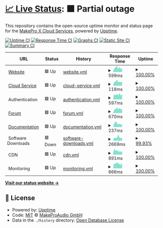 # [📈 Live Status](https://status.makepro-x.com): <!--live status--> **🟧 Partial outage**

This repository contains the open-source uptime monitor and status page for the [MakePro X Cloud Services](makepro-x.com), powered by [Upptime](https://github.com/upptime/upptime).

[![Uptime CI](https://github.com/makeproaudio/status/workflows/Uptime%20CI/badge.svg)](https://github.com/makeproaudio/status/actions?query=workflow%3A%22Uptime+CI%22)
[![Response Time CI](https://github.com/makeproaudio/status/workflows/Response%20Time%20CI/badge.svg)](https://github.com/makeproaudio/status/actions?query=workflow%3A%22Response+Time+CI%22)
[![Graphs CI](https://github.com/makeproaudio/status/workflows/Graphs%20CI/badge.svg)](https://github.com/makeproaudio/status/actions?query=workflow%3A%22Graphs+CI%22)
[![Static Site CI](https://github.com/makeproaudio/status/workflows/Static%20Site%20CI/badge.svg)](https://github.com/makeproaudio/status/actions?query=workflow%3A%22Static+Site+CI%22)
[![Summary CI](https://github.com/makeproaudio/status/workflows/Summary%20CI/badge.svg)](https://github.com/makeproaudio/status/actions?query=workflow%3A%22Summary+CI%22)

<!--start: status pages-->
<!-- This summary is generated by Upptime (https://github.com/upptime/upptime) -->
<!-- Do not edit this manually, your changes will be overwritten -->
<!-- prettier-ignore -->
| URL | Status | History | Response Time | Uptime |
| --- | ------ | ------- | ------------- | ------ |
| <img alt="" src="https://icons.duckduckgo.com/ip3/my.makepro-x.com.ico" height="13"> [Website](https://my.makepro-x.com) | 🟩 Up | [website.yml](https://github.com/makeproaudio/status/commits/HEAD/history/website.yml) | <details><summary><img alt="Response time graph" src="./graphs/website/response-time-week.png" height="20"> 599ms</summary><br><a href="https://status.makepro-x.com/history/website"><img alt="Response time 930" src="https://img.shields.io/endpoint?url=https%3A%2F%2Fraw.githubusercontent.com%2Fmakeproaudio%2Fstatus%2FHEAD%2Fapi%2Fwebsite%2Fresponse-time.json"></a><br><a href="https://status.makepro-x.com/history/website"><img alt="24-hour response time 427" src="https://img.shields.io/endpoint?url=https%3A%2F%2Fraw.githubusercontent.com%2Fmakeproaudio%2Fstatus%2FHEAD%2Fapi%2Fwebsite%2Fresponse-time-day.json"></a><br><a href="https://status.makepro-x.com/history/website"><img alt="7-day response time 599" src="https://img.shields.io/endpoint?url=https%3A%2F%2Fraw.githubusercontent.com%2Fmakeproaudio%2Fstatus%2FHEAD%2Fapi%2Fwebsite%2Fresponse-time-week.json"></a><br><a href="https://status.makepro-x.com/history/website"><img alt="30-day response time 659" src="https://img.shields.io/endpoint?url=https%3A%2F%2Fraw.githubusercontent.com%2Fmakeproaudio%2Fstatus%2FHEAD%2Fapi%2Fwebsite%2Fresponse-time-month.json"></a><br><a href="https://status.makepro-x.com/history/website"><img alt="1-year response time 1042" src="https://img.shields.io/endpoint?url=https%3A%2F%2Fraw.githubusercontent.com%2Fmakeproaudio%2Fstatus%2FHEAD%2Fapi%2Fwebsite%2Fresponse-time-year.json"></a></details> | <details><summary><a href="https://status.makepro-x.com/history/website">100.00%</a></summary><a href="https://status.makepro-x.com/history/website"><img alt="All-time uptime 99.96%" src="https://img.shields.io/endpoint?url=https%3A%2F%2Fraw.githubusercontent.com%2Fmakeproaudio%2Fstatus%2FHEAD%2Fapi%2Fwebsite%2Fuptime.json"></a><br><a href="https://status.makepro-x.com/history/website"><img alt="24-hour uptime 100.00%" src="https://img.shields.io/endpoint?url=https%3A%2F%2Fraw.githubusercontent.com%2Fmakeproaudio%2Fstatus%2FHEAD%2Fapi%2Fwebsite%2Fuptime-day.json"></a><br><a href="https://status.makepro-x.com/history/website"><img alt="7-day uptime 100.00%" src="https://img.shields.io/endpoint?url=https%3A%2F%2Fraw.githubusercontent.com%2Fmakeproaudio%2Fstatus%2FHEAD%2Fapi%2Fwebsite%2Fuptime-week.json"></a><br><a href="https://status.makepro-x.com/history/website"><img alt="30-day uptime 100.00%" src="https://img.shields.io/endpoint?url=https%3A%2F%2Fraw.githubusercontent.com%2Fmakeproaudio%2Fstatus%2FHEAD%2Fapi%2Fwebsite%2Fuptime-month.json"></a><br><a href="https://status.makepro-x.com/history/website"><img alt="1-year uptime 99.92%" src="https://img.shields.io/endpoint?url=https%3A%2F%2Fraw.githubusercontent.com%2Fmakeproaudio%2Fstatus%2FHEAD%2Fapi%2Fwebsite%2Fuptime-year.json"></a></details>
| <img alt="" src="https://icons.duckduckgo.com/ip3/my.makepro-x.com.ico" height="13"> [Cloud Service](https://my.makepro-x.com) | 🟩 Up | [cloud-service.yml](https://github.com/makeproaudio/status/commits/HEAD/history/cloud-service.yml) | <details><summary><img alt="Response time graph" src="./graphs/cloud-service/response-time-week.png" height="20"> 118ms</summary><br><a href="https://status.makepro-x.com/history/cloud-service"><img alt="Response time 154" src="https://img.shields.io/endpoint?url=https%3A%2F%2Fraw.githubusercontent.com%2Fmakeproaudio%2Fstatus%2FHEAD%2Fapi%2Fcloud-service%2Fresponse-time.json"></a><br><a href="https://status.makepro-x.com/history/cloud-service"><img alt="24-hour response time 98" src="https://img.shields.io/endpoint?url=https%3A%2F%2Fraw.githubusercontent.com%2Fmakeproaudio%2Fstatus%2FHEAD%2Fapi%2Fcloud-service%2Fresponse-time-day.json"></a><br><a href="https://status.makepro-x.com/history/cloud-service"><img alt="7-day response time 118" src="https://img.shields.io/endpoint?url=https%3A%2F%2Fraw.githubusercontent.com%2Fmakeproaudio%2Fstatus%2FHEAD%2Fapi%2Fcloud-service%2Fresponse-time-week.json"></a><br><a href="https://status.makepro-x.com/history/cloud-service"><img alt="30-day response time 123" src="https://img.shields.io/endpoint?url=https%3A%2F%2Fraw.githubusercontent.com%2Fmakeproaudio%2Fstatus%2FHEAD%2Fapi%2Fcloud-service%2Fresponse-time-month.json"></a><br><a href="https://status.makepro-x.com/history/cloud-service"><img alt="1-year response time 164" src="https://img.shields.io/endpoint?url=https%3A%2F%2Fraw.githubusercontent.com%2Fmakeproaudio%2Fstatus%2FHEAD%2Fapi%2Fcloud-service%2Fresponse-time-year.json"></a></details> | <details><summary><a href="https://status.makepro-x.com/history/cloud-service">100.00%</a></summary><a href="https://status.makepro-x.com/history/cloud-service"><img alt="All-time uptime 99.99%" src="https://img.shields.io/endpoint?url=https%3A%2F%2Fraw.githubusercontent.com%2Fmakeproaudio%2Fstatus%2FHEAD%2Fapi%2Fcloud-service%2Fuptime.json"></a><br><a href="https://status.makepro-x.com/history/cloud-service"><img alt="24-hour uptime 100.00%" src="https://img.shields.io/endpoint?url=https%3A%2F%2Fraw.githubusercontent.com%2Fmakeproaudio%2Fstatus%2FHEAD%2Fapi%2Fcloud-service%2Fuptime-day.json"></a><br><a href="https://status.makepro-x.com/history/cloud-service"><img alt="7-day uptime 100.00%" src="https://img.shields.io/endpoint?url=https%3A%2F%2Fraw.githubusercontent.com%2Fmakeproaudio%2Fstatus%2FHEAD%2Fapi%2Fcloud-service%2Fuptime-week.json"></a><br><a href="https://status.makepro-x.com/history/cloud-service"><img alt="30-day uptime 100.00%" src="https://img.shields.io/endpoint?url=https%3A%2F%2Fraw.githubusercontent.com%2Fmakeproaudio%2Fstatus%2FHEAD%2Fapi%2Fcloud-service%2Fuptime-month.json"></a><br><a href="https://status.makepro-x.com/history/cloud-service"><img alt="1-year uptime 99.99%" src="https://img.shields.io/endpoint?url=https%3A%2F%2Fraw.githubusercontent.com%2Fmakeproaudio%2Fstatus%2FHEAD%2Fapi%2Fcloud-service%2Fuptime-year.json"></a></details>
| <img alt="" src="https://icons.duckduckgo.com/ip3/null.ico" height="13"> Authentication | 🟩 Up | [authentication.yml](https://github.com/makeproaudio/status/commits/HEAD/history/authentication.yml) | <details><summary><img alt="Response time graph" src="./graphs/authentication/response-time-week.png" height="20"> 597ms</summary><br><a href="https://status.makepro-x.com/history/authentication"><img alt="Response time 839" src="https://img.shields.io/endpoint?url=https%3A%2F%2Fraw.githubusercontent.com%2Fmakeproaudio%2Fstatus%2FHEAD%2Fapi%2Fauthentication%2Fresponse-time.json"></a><br><a href="https://status.makepro-x.com/history/authentication"><img alt="24-hour response time 486" src="https://img.shields.io/endpoint?url=https%3A%2F%2Fraw.githubusercontent.com%2Fmakeproaudio%2Fstatus%2FHEAD%2Fapi%2Fauthentication%2Fresponse-time-day.json"></a><br><a href="https://status.makepro-x.com/history/authentication"><img alt="7-day response time 597" src="https://img.shields.io/endpoint?url=https%3A%2F%2Fraw.githubusercontent.com%2Fmakeproaudio%2Fstatus%2FHEAD%2Fapi%2Fauthentication%2Fresponse-time-week.json"></a><br><a href="https://status.makepro-x.com/history/authentication"><img alt="30-day response time 688" src="https://img.shields.io/endpoint?url=https%3A%2F%2Fraw.githubusercontent.com%2Fmakeproaudio%2Fstatus%2FHEAD%2Fapi%2Fauthentication%2Fresponse-time-month.json"></a><br><a href="https://status.makepro-x.com/history/authentication"><img alt="1-year response time 958" src="https://img.shields.io/endpoint?url=https%3A%2F%2Fraw.githubusercontent.com%2Fmakeproaudio%2Fstatus%2FHEAD%2Fapi%2Fauthentication%2Fresponse-time-year.json"></a></details> | <details><summary><a href="https://status.makepro-x.com/history/authentication">100.00%</a></summary><a href="https://status.makepro-x.com/history/authentication"><img alt="All-time uptime 99.97%" src="https://img.shields.io/endpoint?url=https%3A%2F%2Fraw.githubusercontent.com%2Fmakeproaudio%2Fstatus%2FHEAD%2Fapi%2Fauthentication%2Fuptime.json"></a><br><a href="https://status.makepro-x.com/history/authentication"><img alt="24-hour uptime 100.00%" src="https://img.shields.io/endpoint?url=https%3A%2F%2Fraw.githubusercontent.com%2Fmakeproaudio%2Fstatus%2FHEAD%2Fapi%2Fauthentication%2Fuptime-day.json"></a><br><a href="https://status.makepro-x.com/history/authentication"><img alt="7-day uptime 100.00%" src="https://img.shields.io/endpoint?url=https%3A%2F%2Fraw.githubusercontent.com%2Fmakeproaudio%2Fstatus%2FHEAD%2Fapi%2Fauthentication%2Fuptime-week.json"></a><br><a href="https://status.makepro-x.com/history/authentication"><img alt="30-day uptime 100.00%" src="https://img.shields.io/endpoint?url=https%3A%2F%2Fraw.githubusercontent.com%2Fmakeproaudio%2Fstatus%2FHEAD%2Fapi%2Fauthentication%2Fuptime-month.json"></a><br><a href="https://status.makepro-x.com/history/authentication"><img alt="1-year uptime 99.93%" src="https://img.shields.io/endpoint?url=https%3A%2F%2Fraw.githubusercontent.com%2Fmakeproaudio%2Fstatus%2FHEAD%2Fapi%2Fauthentication%2Fuptime-year.json"></a></details>
| <img alt="" src="https://icons.duckduckgo.com/ip3/forum.makepro-x.com.ico" height="13"> [Forum](https://forum.makepro-x.com) | 🟩 Up | [forum.yml](https://github.com/makeproaudio/status/commits/HEAD/history/forum.yml) | <details><summary><img alt="Response time graph" src="./graphs/forum/response-time-week.png" height="20"> 670ms</summary><br><a href="https://status.makepro-x.com/history/forum"><img alt="Response time 876" src="https://img.shields.io/endpoint?url=https%3A%2F%2Fraw.githubusercontent.com%2Fmakeproaudio%2Fstatus%2FHEAD%2Fapi%2Fforum%2Fresponse-time.json"></a><br><a href="https://status.makepro-x.com/history/forum"><img alt="24-hour response time 513" src="https://img.shields.io/endpoint?url=https%3A%2F%2Fraw.githubusercontent.com%2Fmakeproaudio%2Fstatus%2FHEAD%2Fapi%2Fforum%2Fresponse-time-day.json"></a><br><a href="https://status.makepro-x.com/history/forum"><img alt="7-day response time 670" src="https://img.shields.io/endpoint?url=https%3A%2F%2Fraw.githubusercontent.com%2Fmakeproaudio%2Fstatus%2FHEAD%2Fapi%2Fforum%2Fresponse-time-week.json"></a><br><a href="https://status.makepro-x.com/history/forum"><img alt="30-day response time 705" src="https://img.shields.io/endpoint?url=https%3A%2F%2Fraw.githubusercontent.com%2Fmakeproaudio%2Fstatus%2FHEAD%2Fapi%2Fforum%2Fresponse-time-month.json"></a><br><a href="https://status.makepro-x.com/history/forum"><img alt="1-year response time 970" src="https://img.shields.io/endpoint?url=https%3A%2F%2Fraw.githubusercontent.com%2Fmakeproaudio%2Fstatus%2FHEAD%2Fapi%2Fforum%2Fresponse-time-year.json"></a></details> | <details><summary><a href="https://status.makepro-x.com/history/forum">100.00%</a></summary><a href="https://status.makepro-x.com/history/forum"><img alt="All-time uptime 99.97%" src="https://img.shields.io/endpoint?url=https%3A%2F%2Fraw.githubusercontent.com%2Fmakeproaudio%2Fstatus%2FHEAD%2Fapi%2Fforum%2Fuptime.json"></a><br><a href="https://status.makepro-x.com/history/forum"><img alt="24-hour uptime 100.00%" src="https://img.shields.io/endpoint?url=https%3A%2F%2Fraw.githubusercontent.com%2Fmakeproaudio%2Fstatus%2FHEAD%2Fapi%2Fforum%2Fuptime-day.json"></a><br><a href="https://status.makepro-x.com/history/forum"><img alt="7-day uptime 100.00%" src="https://img.shields.io/endpoint?url=https%3A%2F%2Fraw.githubusercontent.com%2Fmakeproaudio%2Fstatus%2FHEAD%2Fapi%2Fforum%2Fuptime-week.json"></a><br><a href="https://status.makepro-x.com/history/forum"><img alt="30-day uptime 100.00%" src="https://img.shields.io/endpoint?url=https%3A%2F%2Fraw.githubusercontent.com%2Fmakeproaudio%2Fstatus%2FHEAD%2Fapi%2Fforum%2Fuptime-month.json"></a><br><a href="https://status.makepro-x.com/history/forum"><img alt="1-year uptime 99.94%" src="https://img.shields.io/endpoint?url=https%3A%2F%2Fraw.githubusercontent.com%2Fmakeproaudio%2Fstatus%2FHEAD%2Fapi%2Fforum%2Fuptime-year.json"></a></details>
| <img alt="" src="https://icons.duckduckgo.com/ip3/glue.makepro-x.com.ico" height="13"> [Documentation](https://glue.makepro-x.com) | 🟩 Up | [documentation.yml](https://github.com/makeproaudio/status/commits/HEAD/history/documentation.yml) | <details><summary><img alt="Response time graph" src="./graphs/documentation/response-time-week.png" height="20"> 237ms</summary><br><a href="https://status.makepro-x.com/history/documentation"><img alt="Response time 297" src="https://img.shields.io/endpoint?url=https%3A%2F%2Fraw.githubusercontent.com%2Fmakeproaudio%2Fstatus%2FHEAD%2Fapi%2Fdocumentation%2Fresponse-time.json"></a><br><a href="https://status.makepro-x.com/history/documentation"><img alt="24-hour response time 183" src="https://img.shields.io/endpoint?url=https%3A%2F%2Fraw.githubusercontent.com%2Fmakeproaudio%2Fstatus%2FHEAD%2Fapi%2Fdocumentation%2Fresponse-time-day.json"></a><br><a href="https://status.makepro-x.com/history/documentation"><img alt="7-day response time 237" src="https://img.shields.io/endpoint?url=https%3A%2F%2Fraw.githubusercontent.com%2Fmakeproaudio%2Fstatus%2FHEAD%2Fapi%2Fdocumentation%2Fresponse-time-week.json"></a><br><a href="https://status.makepro-x.com/history/documentation"><img alt="30-day response time 337" src="https://img.shields.io/endpoint?url=https%3A%2F%2Fraw.githubusercontent.com%2Fmakeproaudio%2Fstatus%2FHEAD%2Fapi%2Fdocumentation%2Fresponse-time-month.json"></a><br><a href="https://status.makepro-x.com/history/documentation"><img alt="1-year response time 318" src="https://img.shields.io/endpoint?url=https%3A%2F%2Fraw.githubusercontent.com%2Fmakeproaudio%2Fstatus%2FHEAD%2Fapi%2Fdocumentation%2Fresponse-time-year.json"></a></details> | <details><summary><a href="https://status.makepro-x.com/history/documentation">100.00%</a></summary><a href="https://status.makepro-x.com/history/documentation"><img alt="All-time uptime 100.00%" src="https://img.shields.io/endpoint?url=https%3A%2F%2Fraw.githubusercontent.com%2Fmakeproaudio%2Fstatus%2FHEAD%2Fapi%2Fdocumentation%2Fuptime.json"></a><br><a href="https://status.makepro-x.com/history/documentation"><img alt="24-hour uptime 100.00%" src="https://img.shields.io/endpoint?url=https%3A%2F%2Fraw.githubusercontent.com%2Fmakeproaudio%2Fstatus%2FHEAD%2Fapi%2Fdocumentation%2Fuptime-day.json"></a><br><a href="https://status.makepro-x.com/history/documentation"><img alt="7-day uptime 100.00%" src="https://img.shields.io/endpoint?url=https%3A%2F%2Fraw.githubusercontent.com%2Fmakeproaudio%2Fstatus%2FHEAD%2Fapi%2Fdocumentation%2Fuptime-week.json"></a><br><a href="https://status.makepro-x.com/history/documentation"><img alt="30-day uptime 100.00%" src="https://img.shields.io/endpoint?url=https%3A%2F%2Fraw.githubusercontent.com%2Fmakeproaudio%2Fstatus%2FHEAD%2Fapi%2Fdocumentation%2Fuptime-month.json"></a><br><a href="https://status.makepro-x.com/history/documentation"><img alt="1-year uptime 99.99%" src="https://img.shields.io/endpoint?url=https%3A%2F%2Fraw.githubusercontent.com%2Fmakeproaudio%2Fstatus%2FHEAD%2Fapi%2Fdocumentation%2Fuptime-year.json"></a></details>
| <img alt="" src="https://icons.duckduckgo.com/ip3/null.ico" height="13"> Software Downloads | 🟥 Down | [software-downloads.yml](https://github.com/makeproaudio/status/commits/HEAD/history/software-downloads.yml) | <details><summary><img alt="Response time graph" src="./graphs/software-downloads/response-time-week.png" height="20"> 2669ms</summary><br><a href="https://status.makepro-x.com/history/software-downloads"><img alt="Response time 4408" src="https://img.shields.io/endpoint?url=https%3A%2F%2Fraw.githubusercontent.com%2Fmakeproaudio%2Fstatus%2FHEAD%2Fapi%2Fsoftware-downloads%2Fresponse-time.json"></a><br><a href="https://status.makepro-x.com/history/software-downloads"><img alt="24-hour response time 2048" src="https://img.shields.io/endpoint?url=https%3A%2F%2Fraw.githubusercontent.com%2Fmakeproaudio%2Fstatus%2FHEAD%2Fapi%2Fsoftware-downloads%2Fresponse-time-day.json"></a><br><a href="https://status.makepro-x.com/history/software-downloads"><img alt="7-day response time 2669" src="https://img.shields.io/endpoint?url=https%3A%2F%2Fraw.githubusercontent.com%2Fmakeproaudio%2Fstatus%2FHEAD%2Fapi%2Fsoftware-downloads%2Fresponse-time-week.json"></a><br><a href="https://status.makepro-x.com/history/software-downloads"><img alt="30-day response time 2605" src="https://img.shields.io/endpoint?url=https%3A%2F%2Fraw.githubusercontent.com%2Fmakeproaudio%2Fstatus%2FHEAD%2Fapi%2Fsoftware-downloads%2Fresponse-time-month.json"></a><br><a href="https://status.makepro-x.com/history/software-downloads"><img alt="1-year response time 4159" src="https://img.shields.io/endpoint?url=https%3A%2F%2Fraw.githubusercontent.com%2Fmakeproaudio%2Fstatus%2FHEAD%2Fapi%2Fsoftware-downloads%2Fresponse-time-year.json"></a></details> | <details><summary><a href="https://status.makepro-x.com/history/software-downloads">99.93%</a></summary><a href="https://status.makepro-x.com/history/software-downloads"><img alt="All-time uptime 99.73%" src="https://img.shields.io/endpoint?url=https%3A%2F%2Fraw.githubusercontent.com%2Fmakeproaudio%2Fstatus%2FHEAD%2Fapi%2Fsoftware-downloads%2Fuptime.json"></a><br><a href="https://status.makepro-x.com/history/software-downloads"><img alt="24-hour uptime 99.63%" src="https://img.shields.io/endpoint?url=https%3A%2F%2Fraw.githubusercontent.com%2Fmakeproaudio%2Fstatus%2FHEAD%2Fapi%2Fsoftware-downloads%2Fuptime-day.json"></a><br><a href="https://status.makepro-x.com/history/software-downloads"><img alt="7-day uptime 99.93%" src="https://img.shields.io/endpoint?url=https%3A%2F%2Fraw.githubusercontent.com%2Fmakeproaudio%2Fstatus%2FHEAD%2Fapi%2Fsoftware-downloads%2Fuptime-week.json"></a><br><a href="https://status.makepro-x.com/history/software-downloads"><img alt="30-day uptime 99.92%" src="https://img.shields.io/endpoint?url=https%3A%2F%2Fraw.githubusercontent.com%2Fmakeproaudio%2Fstatus%2FHEAD%2Fapi%2Fsoftware-downloads%2Fuptime-month.json"></a><br><a href="https://status.makepro-x.com/history/software-downloads"><img alt="1-year uptime 99.43%" src="https://img.shields.io/endpoint?url=https%3A%2F%2Fraw.githubusercontent.com%2Fmakeproaudio%2Fstatus%2FHEAD%2Fapi%2Fsoftware-downloads%2Fuptime-year.json"></a></details>
| <img alt="" src="https://icons.duckduckgo.com/ip3/null.ico" height="13"> CDN | 🟩 Up | [cdn.yml](https://github.com/makeproaudio/status/commits/HEAD/history/cdn.yml) | <details><summary><img alt="Response time graph" src="./graphs/cdn/response-time-week.png" height="20"> 891ms</summary><br><a href="https://status.makepro-x.com/history/cdn"><img alt="Response time 1063" src="https://img.shields.io/endpoint?url=https%3A%2F%2Fraw.githubusercontent.com%2Fmakeproaudio%2Fstatus%2FHEAD%2Fapi%2Fcdn%2Fresponse-time.json"></a><br><a href="https://status.makepro-x.com/history/cdn"><img alt="24-hour response time 722" src="https://img.shields.io/endpoint?url=https%3A%2F%2Fraw.githubusercontent.com%2Fmakeproaudio%2Fstatus%2FHEAD%2Fapi%2Fcdn%2Fresponse-time-day.json"></a><br><a href="https://status.makepro-x.com/history/cdn"><img alt="7-day response time 891" src="https://img.shields.io/endpoint?url=https%3A%2F%2Fraw.githubusercontent.com%2Fmakeproaudio%2Fstatus%2FHEAD%2Fapi%2Fcdn%2Fresponse-time-week.json"></a><br><a href="https://status.makepro-x.com/history/cdn"><img alt="30-day response time 957" src="https://img.shields.io/endpoint?url=https%3A%2F%2Fraw.githubusercontent.com%2Fmakeproaudio%2Fstatus%2FHEAD%2Fapi%2Fcdn%2Fresponse-time-month.json"></a><br><a href="https://status.makepro-x.com/history/cdn"><img alt="1-year response time 1129" src="https://img.shields.io/endpoint?url=https%3A%2F%2Fraw.githubusercontent.com%2Fmakeproaudio%2Fstatus%2FHEAD%2Fapi%2Fcdn%2Fresponse-time-year.json"></a></details> | <details><summary><a href="https://status.makepro-x.com/history/cdn">100.00%</a></summary><a href="https://status.makepro-x.com/history/cdn"><img alt="All-time uptime 99.84%" src="https://img.shields.io/endpoint?url=https%3A%2F%2Fraw.githubusercontent.com%2Fmakeproaudio%2Fstatus%2FHEAD%2Fapi%2Fcdn%2Fuptime.json"></a><br><a href="https://status.makepro-x.com/history/cdn"><img alt="24-hour uptime 100.00%" src="https://img.shields.io/endpoint?url=https%3A%2F%2Fraw.githubusercontent.com%2Fmakeproaudio%2Fstatus%2FHEAD%2Fapi%2Fcdn%2Fuptime-day.json"></a><br><a href="https://status.makepro-x.com/history/cdn"><img alt="7-day uptime 100.00%" src="https://img.shields.io/endpoint?url=https%3A%2F%2Fraw.githubusercontent.com%2Fmakeproaudio%2Fstatus%2FHEAD%2Fapi%2Fcdn%2Fuptime-week.json"></a><br><a href="https://status.makepro-x.com/history/cdn"><img alt="30-day uptime 100.00%" src="https://img.shields.io/endpoint?url=https%3A%2F%2Fraw.githubusercontent.com%2Fmakeproaudio%2Fstatus%2FHEAD%2Fapi%2Fcdn%2Fuptime-month.json"></a><br><a href="https://status.makepro-x.com/history/cdn"><img alt="1-year uptime 99.65%" src="https://img.shields.io/endpoint?url=https%3A%2F%2Fraw.githubusercontent.com%2Fmakeproaudio%2Fstatus%2FHEAD%2Fapi%2Fcdn%2Fuptime-year.json"></a></details>
| <img alt="" src="https://icons.duckduckgo.com/ip3/null.ico" height="13"> Monitoring | 🟩 Up | [monitoring.yml](https://github.com/makeproaudio/status/commits/HEAD/history/monitoring.yml) | <details><summary><img alt="Response time graph" src="./graphs/monitoring/response-time-week.png" height="20"> 666ms</summary><br><a href="https://status.makepro-x.com/history/monitoring"><img alt="Response time 909" src="https://img.shields.io/endpoint?url=https%3A%2F%2Fraw.githubusercontent.com%2Fmakeproaudio%2Fstatus%2FHEAD%2Fapi%2Fmonitoring%2Fresponse-time.json"></a><br><a href="https://status.makepro-x.com/history/monitoring"><img alt="24-hour response time 530" src="https://img.shields.io/endpoint?url=https%3A%2F%2Fraw.githubusercontent.com%2Fmakeproaudio%2Fstatus%2FHEAD%2Fapi%2Fmonitoring%2Fresponse-time-day.json"></a><br><a href="https://status.makepro-x.com/history/monitoring"><img alt="7-day response time 666" src="https://img.shields.io/endpoint?url=https%3A%2F%2Fraw.githubusercontent.com%2Fmakeproaudio%2Fstatus%2FHEAD%2Fapi%2Fmonitoring%2Fresponse-time-week.json"></a><br><a href="https://status.makepro-x.com/history/monitoring"><img alt="30-day response time 698" src="https://img.shields.io/endpoint?url=https%3A%2F%2Fraw.githubusercontent.com%2Fmakeproaudio%2Fstatus%2FHEAD%2Fapi%2Fmonitoring%2Fresponse-time-month.json"></a><br><a href="https://status.makepro-x.com/history/monitoring"><img alt="1-year response time 1014" src="https://img.shields.io/endpoint?url=https%3A%2F%2Fraw.githubusercontent.com%2Fmakeproaudio%2Fstatus%2FHEAD%2Fapi%2Fmonitoring%2Fresponse-time-year.json"></a></details> | <details><summary><a href="https://status.makepro-x.com/history/monitoring">100.00%</a></summary><a href="https://status.makepro-x.com/history/monitoring"><img alt="All-time uptime 99.96%" src="https://img.shields.io/endpoint?url=https%3A%2F%2Fraw.githubusercontent.com%2Fmakeproaudio%2Fstatus%2FHEAD%2Fapi%2Fmonitoring%2Fuptime.json"></a><br><a href="https://status.makepro-x.com/history/monitoring"><img alt="24-hour uptime 100.00%" src="https://img.shields.io/endpoint?url=https%3A%2F%2Fraw.githubusercontent.com%2Fmakeproaudio%2Fstatus%2FHEAD%2Fapi%2Fmonitoring%2Fuptime-day.json"></a><br><a href="https://status.makepro-x.com/history/monitoring"><img alt="7-day uptime 100.00%" src="https://img.shields.io/endpoint?url=https%3A%2F%2Fraw.githubusercontent.com%2Fmakeproaudio%2Fstatus%2FHEAD%2Fapi%2Fmonitoring%2Fuptime-week.json"></a><br><a href="https://status.makepro-x.com/history/monitoring"><img alt="30-day uptime 100.00%" src="https://img.shields.io/endpoint?url=https%3A%2F%2Fraw.githubusercontent.com%2Fmakeproaudio%2Fstatus%2FHEAD%2Fapi%2Fmonitoring%2Fuptime-month.json"></a><br><a href="https://status.makepro-x.com/history/monitoring"><img alt="1-year uptime 99.93%" src="https://img.shields.io/endpoint?url=https%3A%2F%2Fraw.githubusercontent.com%2Fmakeproaudio%2Fstatus%2FHEAD%2Fapi%2Fmonitoring%2Fuptime-year.json"></a></details>

<!--end: status pages-->

[**Visit our status website →**](https://status.makepro-x.com)

## 📄 License

- Powered by: [Upptime](https://github.com/upptime/upptime)
- Code: [MIT](./LICENSE) © [MakeProAudio GmbH](https://makepro-x.com)
- Data in the `./history` directory: [Open Database License](https://opendatacommons.org/licenses/odbl/1-0/)
